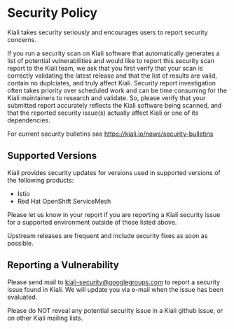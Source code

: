 # Security Policy
Kiali takes security seriously and encourages users to report security concerns.

If you run a security scan on Kiali software that automatically generates a list of potential vulnerabilities and would like to report this security scan report to the Kiali team, we ask that you first verify that your scan is correctly validating the latest release and that the list of results are valid, contain no duplciates, and truly affect Kiali. Security report investigation often takes priority over scheduled work and can be time consuming for the Kiali maintainers to research and validate. So, please verify that your submitted report accurately reflects the Kiali software being scanned, and that the reported security issue(s) actually affect Kiali or one of its dependencies.

For current security bulletins see https://kiali.io/news/security-bulletins

## Supported Versions
Kiali provides security updates for versions used in supported versions of the following products:

- Istio
- Red Hat OpenShift ServiceMesh

Please let us know in your report if you are reporting a Kiali security issue for a supported environment
outside of those listed above.

Upstream releases are frequent and include security fixes as soon as possible.

## Reporting a Vulnerability
Please send mail to kiali-security@googlegroups.com to report a security issue found in Kiali.  We will update you
via e-mail when the issue has been evaluated.

Please do NOT reveal any potential security issue in a Kiali github issue, or on other Kiali mailing lists.

